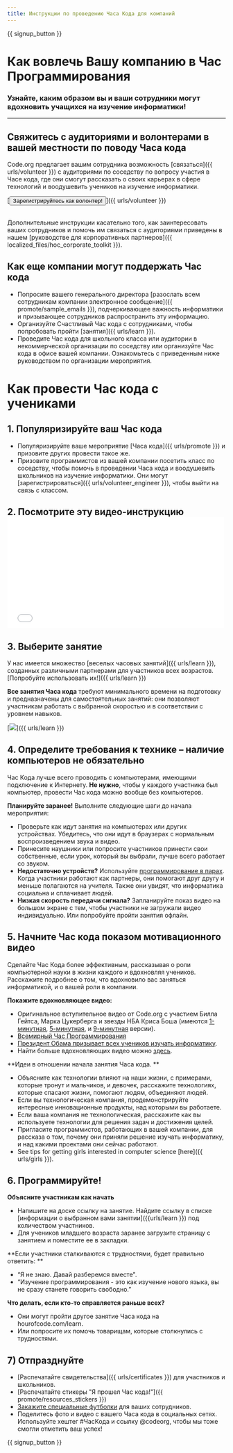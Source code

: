 ```yaml
---
title: Инструкции по проведению Часа Кода для компаний
---
```


{{ signup_button }}

# Как вовлечь Вашу компанию в Час Программирования
### Узнайте, каким образом вы и ваши сотрудники могут вдохновить учащихся на изучение информатики!

***

## Свяжитесь с аудиториями и волонтерами в вашей местности по поводу Часа кода
Code.org предлагает вашим сотрудника возможность [связаться]({{ urls/volunteer }}) с аудиториями по соседству по вопросу участия в Часе кода, где они смогут рассказать о своих карьерах в сфере технологий и воодушевить учеников на изучение информатики.

[<button>Зарегистрируйтесь как волонтер!
</button>]({{ urls/volunteer }})
<br>
<br>

Дополнительные инструкции касательно того, как заинтересовать ваших сотрудников и помочь им связаться с аудиториями приведены в нашем [руководстве для корпоративных партнеров]({{ localized_files/hoc_corporate_toolkit }}).

## Как еще компании могут поддержать Час кода

- Попросите вашего генерального директора [разослать всем сотрудникам компании электронное сообщение]({{ promote/sample_emails }}), подчеркивающее важность информатики и призывающее сотрудников распространить эту информацию.
- Организуйте Счастливый Час кода с сотрудниками, чтобы попробовать пройти [занятия]({{ urls/learn }}).
- Проведите Час кода для школьного класса или аудитории в некоммерческой организации по соседству или организуйте Час кода в офисе вашей компании. Ознакомьтесь с приведенным ниже руководством по организации мероприятия.


# Как провести Час кода с учениками

## 1. Популяризируйте ваш Час кода
- Популяризируйте ваше мероприятие [Часа кода]({{ urls/promote }}) и призовите других провести такое же.
- Призовите программистов из вашей компании посетить класс по соседству, чтобы помочь в проведении Часа кода и воодушевить школьников на изучение информатики. Они могут [зарегистрироваться]({{ urls/volunteer_engineer }}), чтобы выйти на связь с классом.

## 2. Посмотрите эту видео-инструкцию  <iframe width="500" height="255" src="//www.youtube.com/embed/SrnvvWDm73k" frameborder="0" allowfullscreen></iframe>

## 3. Выберите занятие
У нас имеется множество [веселых часовых занятий]({{ urls/learn }}), созданных различными партнерами для участников всех возрастов. [Попробуйте использовать их!]({{ urls/learn }})

**Все занятия Часа кода** требуют минимального времени на подготовку и предназначены для самостоятельных занятий: они позволяют участникам работать с выбранной скоростью и в соответствии с уровнем навыков.

[<img src="/images/fit-700/tutorials.png" />]({{ urls/learn }})

## 4. Определите требования к технике – наличие компьютеров не обязательно

Час Кода лучше всего проводить с компьютерами, имеющими подключение к Интернету. **Не нужно**, чтобы у каждого участника был компьютер, провести Час кода можно вообще без компьютеров.

**Планируйте заранее!** Выполните следующие шаги до начала мероприятия:

- Проверьте как идут занятия на компьютерах или других устройствах. Убедитесь, что они идут в браузерах с нормальным воспроизведением звука и видео.
- Принесите наушники или попросите участников принести свои собственные, если урок, который вы выбрали, лучше всего работает со звуком.
- **Недостаточно устройств?** Используйте [программирование в парах](https://www.youtube.com/watch?v=vgkahOzFH2Q). Когда участники работают как партнеры, они помогают друг другу и меньше полагаются на учителя. Также они увидят, что информатика социальна и сплачивает людей.
- **Низкая скорость передачи сигнала?** Запланируйте показ видео на большом экране с тем, чтобы участники не загружали видео индивидуально. Или попробуйте пройти занятия офлайн.

## 5.  Начните Час кода показом мотивационного видео
Сделайте Час Кода более эффективным, рассказывая о роли компьютерной науки в жизни каждого и вдохновляя учеников. Расскажите подробнее о том, что вдохновило вас заняться информатикой, и о вашей роли в компании.

**Покажите вдохновляющее видео:**

- Оригинальное вступительное видео от Code.org с участием Билла Гейтса, Марка Цукерберга и звезды НБА Криса Боша (имеются [1-минутная](https://www.youtube.com/watch?v=qYZF6oIZtfc), [5-минутная](https://www.youtube.com/watch?v=nKIu9yen5nc), и [9-минутная](https://www.youtube.com/watch?v=dU1xS07N-FA) версии).
- [Всемирный Час Программирования](https://www.youtube.com/watch?v=KsOIlDT145A)
- [Президент Обама призывает всех учеников изучать информатику](https://www.youtube.com/watch?v=6XvmhE1J9PY).
- Найти больше вдохновляющих видео можно [здесь](https://www.youtube.com/playlist?list=PLzdnOPI1iJNfpD8i4Sx7U0y2MccnrNZuP).

**Идеи в отношении начала занятия Часа кода. **

- Объясните как технологии влияют на наши жизни, с примерами, которые тронут и мальчиков, и девочек, расскажите технологиях, которые спасают жизни, помогают людям, объединяют людей.
- Если вы технологическая компания, продемонстрируйте интересные инновационные продукты, над которыми вы работаете.
- Если ваша компания не технологическая, расскажите как вы используете технологии для решения задач и достижения целей.
- Пригласите программистов, работающих в вашей компании, для рассказа о том, почему они приняли решение изучать информатику, и над какими проектами они сейчас работают.
- See tips for getting girls interested in computer science [here]({{ urls/girls }}).

## 6. Программируйте!
**Объясните участникам как начать**

- Напишите на доске ссылку на занятие. Найдите ссылку в списке [информации о выбранном вами занятии]({{urls/learn }}) под количеством участников.
- Для учеников младшего возраста заранее загрузите страницу с занятием и поместите ее в закладки.

**Если участники сталкиваются с трудностями, будет правильно ответить: **

- “Я не знаю. Давай разберемся вместе".
- “Изучение программирования - это как изучение нового языка, вы не сразу станете говорить свободно.”

**Что делать, если кто-то справляется раньше всех?**

- Они могут пройти другое занятие Часа кода на hourofcode.com/learn.
- Или попросите их помочь товарищам, которые столкнулись с трудностями.

## 7) Отпразднуйте

- [Распечатайте свидетельства]({{ urls/certificates }}) для участников и школьников.
- [Распечатайте стикеры "Я прошел Час кода!"]({{ promote/resources_stickers }})
- [Закажите специальные футболки](http://blog.code.org/post/132608499493/hour-of-code-shirts-and-more) для ваших сотрудников.
- Поделитесь фото и видео с вашего Часа кода в социальных сетях. Используйте хештег #ЧасКода и ссылку @codeorg, чтобы мы тоже смогли отметить ваш успех!

{{ signup_button }}
